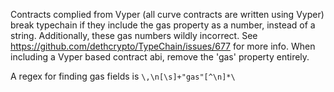 Contracts complied from Vyper (all curve contracts are written using Vyper) break typechain if they include the gas property as a number, instead of a string. Additionally, these gas numbers wildly incorrect. See https://github.com/dethcrypto/TypeChain/issues/677 for more info. When including a Vyper based contract abi, remove the 'gas' property entirely.

A regex for finding gas fields is `\,\n[\s]+"gas"[^\n]*\`
